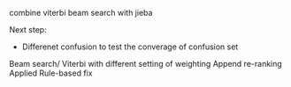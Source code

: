 combine viterbi beam search with jieba 

Next step:
* Differenet confusion to test the converage of confusion set


Beam search/ Viterbi with different setting of weighting 
Append re-ranking 
Applied Rule-based fix 

